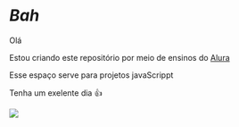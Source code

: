 # _Bah_

Olá 

Estou criando este repositório por meio de ensinos do [Alura](https:www.alura.com.br)

Esse espaço serve para projetos javaScrippt 

Tenha um exelente dia 👍 

![](https://media.tenor.com/4HkLW40pwKgAAAAi/patrick-patrick-star.gif)
